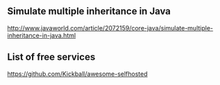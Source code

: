 

## Simulate multiple inheritance in Java
http://www.javaworld.com/article/2072159/core-java/simulate-multiple-inheritance-in-java.html

## List of free services
https://github.com/Kickball/awesome-selfhosted


